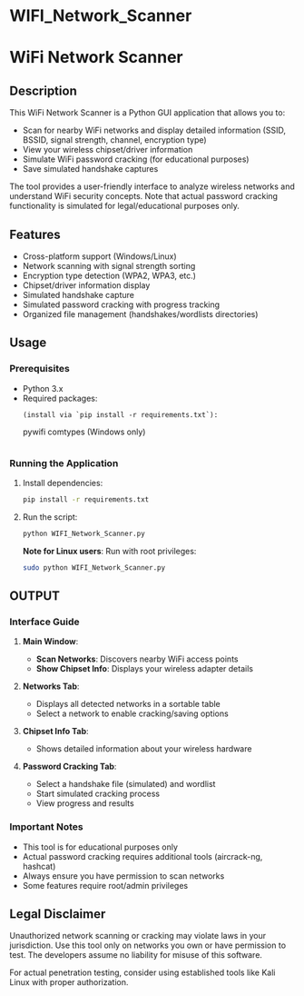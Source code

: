 # WIFI_Network_Scanner
# WiFi Network Scanner

## Description
This WiFi Network Scanner is a Python GUI application that allows you to:
- Scan for nearby WiFi networks and display detailed information (SSID, BSSID, signal strength, channel, encryption type)
- View your wireless chipset/driver information
- Simulate WiFi password cracking (for educational purposes)
- Save simulated handshake captures

The tool provides a user-friendly interface to analyze wireless networks and understand WiFi security concepts. Note that actual password cracking functionality is simulated for legal/educational purposes only.

## Features
- Cross-platform support (Windows/Linux)
- Network scanning with signal strength sorting
- Encryption type detection (WPA2, WPA3, etc.)
- Chipset/driver information display
- Simulated handshake capture
- Simulated password cracking with progress tracking
- Organized file management (handshakes/wordlists directories)

## Usage

### Prerequisites
- Python 3.x
- Required packages:
  ```
  (install via `pip install -r requirements.txt`):
  ```
  pywifi
  comtypes (Windows only)
  ```

### Running the Application
1. Install dependencies:
   ```bash
   pip install -r requirements.txt
   ```

2. Run the script:
   ```bash
   python WIFI_Network_Scanner.py
   ```

   **Note for Linux users**: Run with root privileges:
   ```bash
   sudo python WIFI_Network_Scanner.py
   
   ```

## OUTPUT



### Interface Guide
1. **Main Window**:
   - **Scan Networks**: Discovers nearby WiFi access points
   - **Show Chipset Info**: Displays your wireless adapter details

2. **Networks Tab**:
   - Displays all detected networks in a sortable table
   - Select a network to enable cracking/saving options

3. **Chipset Info Tab**:
   - Shows detailed information about your wireless hardware

4. **Password Cracking Tab**:
   - Select a handshake file (simulated) and wordlist
   - Start simulated cracking process
   - View progress and results

### Important Notes
- This tool is for educational purposes only
- Actual password cracking requires additional tools (aircrack-ng, hashcat)
- Always ensure you have permission to scan networks
- Some features require root/admin privileges

## Legal Disclaimer
Unauthorized network scanning or cracking may violate laws in your jurisdiction. Use this tool only on networks you own or have permission to test. The developers assume no liability for misuse of this software.

For actual penetration testing, consider using established tools like Kali Linux with proper authorization.
